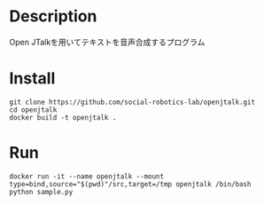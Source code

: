 # Description
Open JTalkを用いてテキストを音声合成するプログラム

# Install
```
git clone https://github.com/social-robotics-lab/openjtalk.git
cd openjtalk
docker build -t openjtalk .
```

# Run
```
docker run -it --name openjtalk --mount type=bind,source="$(pwd)"/src,target=/tmp openjtalk /bin/bash
python sample.py
```
